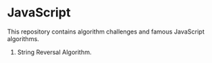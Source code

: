 # JavaScript
This repository contains algorithm challenges and famous JavaScript algorithms.
1. String Reversal Algorithm.
